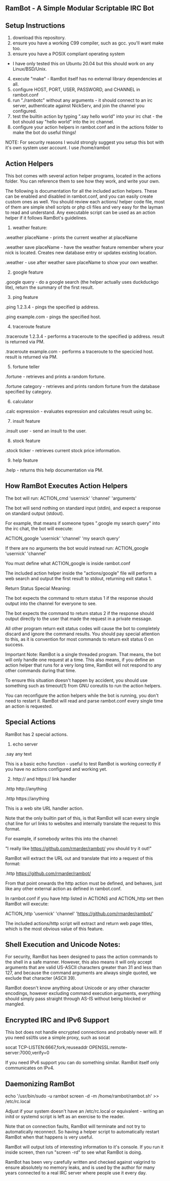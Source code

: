 RamBot - A Simple Modular Scriptable IRC Bot
----------------------------------------------

Setup Instructions
------------------
1) download this repository.
2) ensure you have a working C99 compiler, such as gcc. you'll want make too.
3) ensure you have a POSIX compliant operating system
 - I have only tested this on Ubuntu 20.04 but this should work on any Linux/BSD/Unix.
4) execute "make" - RamBot itself has no external library dependencies at all.
5) configure HOST, PORT, USER, PASSWORD, and CHANNEL in rambot.conf
6) run "./rambotc" without any arguments - it should connect to an irc server, authenticate against NickServ, and join the channel you configured.
7) test the builtin action by typing ".say hello world" into your irc chat - the bot should say "hello world" into the irc channel.
8) configure your action helpers in rambot.conf and in the actions folder to make the bot do useful things!

NOTE: For security reasons I would strongly suggest you setup this bot with it's own system user account. I use /home/rambot

Action Helpers
--------------
This bot comes with several action helper programs, located in the actions folder.
You can reference them to see how they work, and write your own.

The following is documentation for all the included action helpers.
These can be enabled and disabled in rambot.conf, and you can easily create custom ones as well.
You should review each actions/ helper code file, most of them are simple shell scripts or php cli files and very easy for the layman to read and understand. Any executable script can be used as an action helper if it follows RamBot's guidelines.

1) weather feature:

.weather placeName - prints the current weather at placeName

.weather save placeName - have the weather feature remember where your nick is located. Creates new database entry or updates existing location.

.weather - use after weather save placeName to show your own weather.

2) google feature

.google query - do a google search (the helper actually uses duckduckgo lite), return the summary of the first result.

3) ping feature

.ping 1.2.3.4 - pings the specified ip address.

.ping example.com - pings the specified host.

4) traceroute feature

.traceroute 1.2.3.4 - performs a traceroute to the specified ip address. result is returned via PM.

.traceroute example.com - performs a traceroute to the specicied host. result is returned via PM.

5) fortune teller

.fortune - retrieves and prints a random fortune.

.fortune category - retrieves and prints random fortune from the database specified by category.

6) calculator

.calc expression - evaluates expression and calculates result using bc.

7) insult feature

.insult user - send an insult to the user.

8) stock feature

.stock ticker - retrieves current stock price information.

9) help feature

.help - returns this help documentation via PM.

How RamBot Executes Action Helpers
-------------------------
The bot will run: ACTION_cmd 'usernick' 'channel' 'arguments'

The bot will send nothing on standard input (stdin), and expect a response on standard output (stdout).

For example, that means if someone types ".google my search query" into the irc chat, the bot will execute:

ACTION_google 'usernick' 'channel' 'my search query'

If there are no arguments the bot would instead run: ACTION_google 'usernick' 'channel'

You must define what ACTION_google is inside rambot.conf 

The included action helper inside the "actions/google" file will perform a web search and output the first result to stdout, returning exit status 1.

Return Status Special Meaning:

The bot expects the command to return status 1 if the response should output into the channel for everyone to see.

The bot expects the command to return status 2 if the response should output directly to the user that made the request in a private message.

All other program return exit status codes will cause the bot to completely discard and ignore the command results. You should pay special attention to this, as it is convention for most commands to return exit status 0 on success.

Important Note:
RamBot is a single threaded program. That means, the bot will only handle one request at a time.
This also means, if you define an action helper that runs for a very long time, RamBot will not respond to any other commands during that time.

To ensure this situation doesn't happen by accident, you should use something such as timeout(1) from GNU coreutils to run the action helpers.

You can reconfigure the action helpers while the bot is running, you don't need to restart it. RamBot will read and parse rambot.conf every single time an action is requested.


Special Actions
--------------
RamBot has 2 special actions.

1) echo server

.say any text

This is a basic echo function - useful to test RamBot is working correctly if you have no actions configured and working yet.

2) http:// and https:// link handler

.http http://anything

.http https://anything

This is a web site URL handler action.

Note that the only builtin part of this, is that RamBot will scan every single chat line for url links to websites and internally translate the request to this format.

For example, if somebody writes this into the channel:

"I really like https://github.com/rmarder/rambot/ you should try it out!"

RamBot will extract the URL out and translate that into a request of this format:

.http https://github.com/rmarder/rambot/

From that point onwards the http action must be defined, and behaves, just like any other external action as defined in rambot.conf.

In rambot.conf if you have http listed in ACTIONS and ACTION_http set then RamBot will execute:

ACTION_http 'usernick' 'channel' 'https://github.com/rmarder/rambot/'

The included actions/http script will extract and return web page titles, which is the most obvious value of this feature.


Shell Execution and Unicode Notes:
-------
For security, RamBot has been designed to pass the action commands to the shell in a safe manner. However, this also means it will only accept arguments that are valid US-ASCII characters greater than 31 and less than 127, and because the command arguments are always single quoted, we exclude that character (ASCII 39).

RamBot doesn't know anything about Unicode or any other character encodings, however excluding command execution arguments, everything should simply pass straight through AS-IS without being blocked or mangled.

Encrypted IRC and IPv6 Support
----------------
This bot does not handle encrypted connections and probably never will.
If you need ssl/tls use a simple proxy, such as socat

socat TCP-LISTEN:6667,fork,reuseaddr OPENSSL:remote-server:7000,verify=0

If you need IPv6 support you can do something similar. RamBot itself only communicates on IPv4.

Daemonizing RamBot
--------------
echo '/usr/bin/sudo -u rambot screen -d -m /home/rambot/rambot.sh' >> /etc/rc.local

Adjust if your system doesn't have an /etc/rc.local or equivalent - writing an initd or systemd script is left as an exercise to the reader.

Note that on connection faults, RamBot will terminate and not try to automatically reconnect. So having a helper script to automatically restart RamBot when that happens is very useful.

RamBot will output lots of interesting information to it's console. If you run it inside screen, then run "screen -rd" to see what RamBot is doing.

RamBot has been very carefully written and checked against valgrind to ensure absolutely no memory leaks, and is used by the author for many years connected to a real IRC server where people use it every day.
